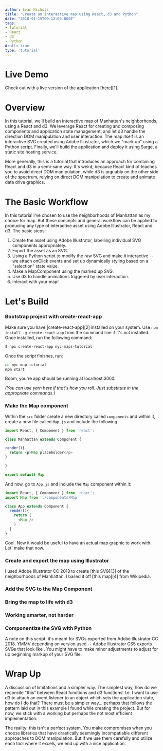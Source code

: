 ```yaml
---
author: Evan Nichols
title: "Create an interactive map using React, d3 and Python"
date: "2018-01-15T00:12:03.000Z"
tags:
- tutorial
- React
- d3
- Python
draft: true
type: 'tutorial'
---
```


# Live Demo
Check out with a live version of the application [here][1].

# Overview
In this tutorial, we'll build an interactive map of Manhattan's neighborhoods, using a React and d3. We leverage React for creating and composing components and application state management, and let d3 handle the direction DOM manipulation and user interaction. The map itself is an interactive SVG created using Adobe Illustrator, which we "mark up" using a Python script. Finally, we'll build the application and deploy it using Surge, a static site hosting service.

More generally, this is a tutorial that introduces an approach for combining React and d3 in a semi-sane way. It's weird, because React kind of teaches you to avoid direct DOM manipulation, while d3 is arguably on the other side of the spectrum, relying on direct DOM manipulation to create and animate data drive graphics.

# The Basic Workflow
In this tutorial I've chosen to use the neighborhoods of Manhattan as my choice for map. But these concepts and general workflow can be applied to producing any type of interactive asset using Adobe Illustrator, React and d3. The basic steps:

1. Create the asset using Adobe Illustrator, labelling individual SVG components appropriately.
2. Export the asset as an SVG.
3. Using a Python script to modify the raw SVG and make it interactive -- we attach onClick events and set up dynamically styling based on a "selection" state value.
4. Make a MapComponent using the marked up SVG.
5. Use d3 to handle animations triggered by user interaction.
6. Interact with your map!

# Let's Build

### Bootstrap project with create-react-app

Make sure you have [create-react-app][2] installed on your system. Use ```npm install -g create-react-app``` from the command line if it's not installed. Once installed, run the following command:

```bash
$ npx create-react-app nyc-maps-tutorial
```
Once the script finishes, run:

```bash
cd nyc-map-tutorial
npm start
```

Boom, you're app should be running at localhost:3000.

*(You can use yarn here if that's how you roll. Just substitute in the appropriate commands.)*

### Make the Map component
Within the ```src``` folder create a new directory called ```components``` and within it, create a new file called ```Map.js``` and include the following:

```javascript
import React, { Component } from 'react';

class Manhattan extends Component {

render(){
  return <p>Map placeholder</p>
}

}

export default Map

```

And now, go to ```App.js``` and include the ```Map``` component within it:

```javascript
import React, { Component } from 'react';
import Map from './components/Map'

class App extends Component {
  render(){
    return (
      <Map />
    )
  }
}
```

Cool. Now it would be useful to have an actual map graphic to work with. Let' make that now.

### Create and export the map using Illustrator
I used Adobe Illustrator CC 2018 to create [this SVG][3] of the neighborhoods of Manhattan. I based it off [this map][4] from Wikipedia.

### Add the SVG to the Map Component

### Bring the map to life with d3

### Working smarter, not harder

### Componentize the SVG with Python
A note on this script: it's meant for SVGs exported from Adobe Illustrator CC 2018. YMMV depending on version used -- Adobe Illustrator CS5 exports SVGs that look like <MAKE EXAMPLE SVG HERE>. You might have to make minor adjustments to adjust for up beginning markup of your SVG file.

###

# Wrap Up
A discussion of limitations and a simpler way. The simplest way, how do we reconcile "this" between React functions and d3 functions! I.e. I want to use d3 to attach an event listener to an object which sets the application state, how do I do that? There must be a simpler way... perhaps that follows the pattern laid out in this example I found while creating the project. But for now, we stick with a working but perhaps the not most efficient implementation.

The reality: this isn't a perfect system. You make compromises when you choose libraries that have drastically seemingly incompatiable different approaches to DOM manipulation. But if we use them carefully and utilize each tool where it excels, we end up with a nice application.
